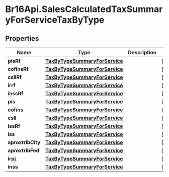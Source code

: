 # Br16Api.SalesCalculatedTaxSummaryForServiceTaxByType

## Properties
Name | Type | Description | Notes
------------ | ------------- | ------------- | -------------
**pisRf** | [**TaxByTypeSummaryForService**](TaxByTypeSummaryForService.md) |  | [optional] 
**cofinsRf** | [**TaxByTypeSummaryForService**](TaxByTypeSummaryForService.md) |  | [optional] 
**csllRf** | [**TaxByTypeSummaryForService**](TaxByTypeSummaryForService.md) |  | [optional] 
**irrf** | [**TaxByTypeSummaryForService**](TaxByTypeSummaryForService.md) |  | [optional] 
**inssRf** | [**TaxByTypeSummaryForService**](TaxByTypeSummaryForService.md) |  | [optional] 
**pis** | [**TaxByTypeSummaryForService**](TaxByTypeSummaryForService.md) |  | [optional] 
**cofins** | [**TaxByTypeSummaryForService**](TaxByTypeSummaryForService.md) |  | [optional] 
**csll** | [**TaxByTypeSummaryForService**](TaxByTypeSummaryForService.md) |  | [optional] 
**issRf** | [**TaxByTypeSummaryForService**](TaxByTypeSummaryForService.md) |  | [optional] 
**iss** | [**TaxByTypeSummaryForService**](TaxByTypeSummaryForService.md) |  | [optional] 
**aproxtribCity** | [**TaxByTypeSummaryForService**](TaxByTypeSummaryForService.md) |  | [optional] 
**aproxtribFed** | [**TaxByTypeSummaryForService**](TaxByTypeSummaryForService.md) |  | [optional] 
**irpj** | [**TaxByTypeSummaryForService**](TaxByTypeSummaryForService.md) |  | [optional] 
**inss** | [**TaxByTypeSummaryForService**](TaxByTypeSummaryForService.md) |  | [optional] 


